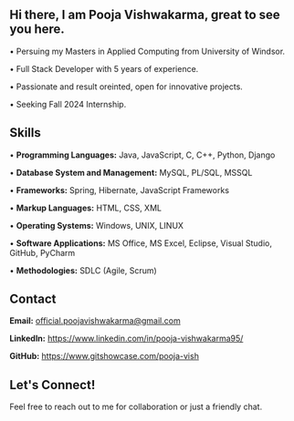 ## Hi there, I am Pooja Vishwakarma, great to see you here.


• Persuing my Masters in Applied Computing from University of Windsor.

• Full Stack Developer with 5 years of experience.

• Passionate and result oreinted, open for innovative projects.

• Seeking Fall 2024 Internship.

## Skills

• **Programming Languages:** Java, JavaScript, C, C++, Python, Django

• **Database System and Management:** MySQL, PL/SQL, MSSQL

• **Frameworks:** Spring, Hibernate, JavaScript Frameworks

• **Markup Languages:** HTML, CSS, XML

• **Operating Systems:** Windows, UNIX, LINUX

• **Software Applications:** MS Office, MS Excel, Eclipse, Visual Studio, GitHub, PyCharm

• **Methodologies:** SDLC (Agile, Scrum)

## Contact

**Email:** official.poojavishwakarma@gmail.com

**LinkedIn:** https://www.linkedin.com/in/pooja-vishwakarma95/

**GitHub:** https://www.gitshowcase.com/pooja-vish

## Let's Connect!

Feel free to reach out to me for collaboration or just a friendly chat.




